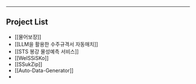  ---
 
## Project List

- [[물어보장]]
- [[LLM을 활용한 수주규격서 자동매치]]
- [[STS 봉강 물성예측 서비스]]
- [[WelSSiSKo]]
- [[SSukZip]]
- [[Auto-Data-Generator]]
- 